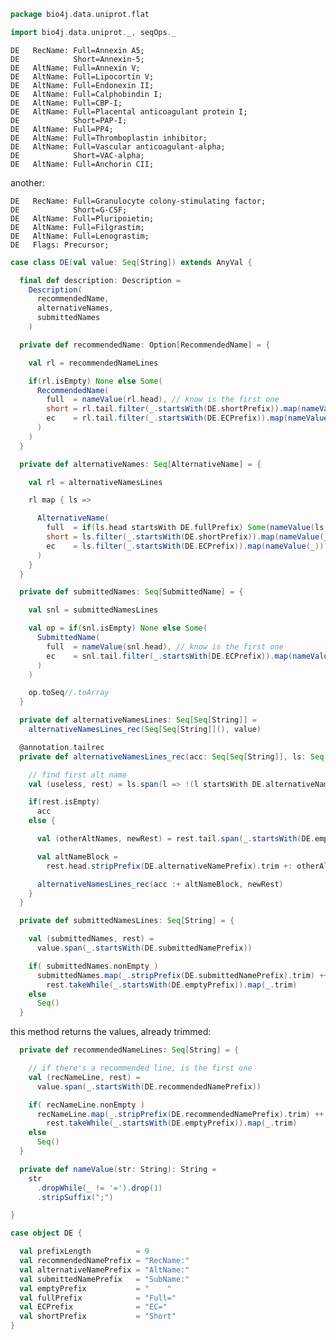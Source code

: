 
```scala
package bio4j.data.uniprot.flat

import bio4j.data.uniprot._, seqOps._
```


```
DE   RecName: Full=Annexin A5;
DE            Short=Annexin-5;
DE   AltName: Full=Annexin V;
DE   AltName: Full=Lipocortin V;
DE   AltName: Full=Endonexin II;
DE   AltName: Full=Calphobindin I;
DE   AltName: Full=CBP-I;
DE   AltName: Full=Placental anticoagulant protein I;
DE            Short=PAP-I;
DE   AltName: Full=PP4;
DE   AltName: Full=Thromboplastin inhibitor;
DE   AltName: Full=Vascular anticoagulant-alpha;
DE            Short=VAC-alpha;
DE   AltName: Full=Anchorin CII;
```

another:

```
DE   RecName: Full=Granulocyte colony-stimulating factor;
DE            Short=G-CSF;
DE   AltName: Full=Pluripoietin;
DE   AltName: Full=Filgrastim;
DE   AltName: Full=Lenograstim;
DE   Flags: Precursor;
```


```scala
case class DE(val value: Seq[String]) extends AnyVal {

  final def description: Description =
    Description(
      recommendedName,
      alternativeNames,
      submittedNames
    )

  private def recommendedName: Option[RecommendedName] = {

    val rl = recommendedNameLines

    if(rl.isEmpty) None else Some(
      RecommendedName(
        full  = nameValue(rl.head), // know is the first one
        short = rl.tail.filter(_.startsWith(DE.shortPrefix)).map(nameValue(_)),
        ec    = rl.tail.filter(_.startsWith(DE.ECPrefix)).map(nameValue(_))
      )
    )
  }

  private def alternativeNames: Seq[AlternativeName] = {

    val rl = alternativeNamesLines

    rl map { ls =>

      AlternativeName(
        full  = if(ls.head startsWith DE.fullPrefix) Some(nameValue(ls.head)) else None,
        short = ls.filter(_.startsWith(DE.shortPrefix)).map(nameValue(_)),
        ec    = ls.filter(_.startsWith(DE.ECPrefix)).map(nameValue(_))
      )
    }
  }

  private def submittedNames: Seq[SubmittedName] = {

    val snl = submittedNamesLines

    val op = if(snl.isEmpty) None else Some(
      SubmittedName(
        full  = nameValue(snl.head), // know is the first one
        ec    = snl.tail.filter(_.startsWith(DE.ECPrefix)).map(nameValue(_))
      )
    )

    op.toSeq//.toArray
  }

  private def alternativeNamesLines: Seq[Seq[String]] =
    alternativeNamesLines_rec(Seq[Seq[String]](), value)

  @annotation.tailrec
  private def alternativeNamesLines_rec(acc: Seq[Seq[String]], ls: Seq[String]): Seq[Seq[String]] = {

    // find first alt name
    val (useless, rest) = ls.span(l => !(l startsWith DE.alternativeNamePrefix))

    if(rest.isEmpty)
      acc
    else {

      val (otherAltNames, newRest) = rest.tail.span(_.startsWith(DE.emptyPrefix))

      val altNameBlock =
        rest.head.stripPrefix(DE.alternativeNamePrefix).trim +: otherAltNames.map(_.stripPrefix(DE.emptyPrefix).trim)

      alternativeNamesLines_rec(acc :+ altNameBlock, newRest)
    }
  }

  private def submittedNamesLines: Seq[String] = {

    val (submittedNames, rest) =
      value.span(_.startsWith(DE.submittedNamePrefix))

    if( submittedNames.nonEmpty )
      submittedNames.map(_.stripPrefix(DE.submittedNamePrefix).trim) ++
        rest.takeWhile(_.startsWith(DE.emptyPrefix)).map(_.trim)
    else
      Seq()
  }
```


this method returns the values, already trimmed:


```scala
  private def recommendedNameLines: Seq[String] = {

    // if there's a recommended line, is the first one
    val (recNameLine, rest) =
      value.span(_.startsWith(DE.recommendedNamePrefix))

    if( recNameLine.nonEmpty )
      recNameLine.map(_.stripPrefix(DE.recommendedNamePrefix).trim) ++
        rest.takeWhile(_.startsWith(DE.emptyPrefix)).map(_.trim)
    else
      Seq()
  }

  private def nameValue(str: String): String =
    str
      .dropWhile(_ != '=').drop(1)
      .stripSuffix(";")

}

case object DE {

  val prefixLength          = 9
  val recommendedNamePrefix = "RecName:"
  val alternativeNamePrefix = "AltName:"
  val submittedNamePrefix   = "SubName:"
  val emptyPrefix           = "    "
  val fullPrefix            = "Full="
  val ECPrefix              = "EC="
  val shortPrefix           = "Short"
}

```




[test/scala/lines.scala]: ../../../test/scala/lines.scala.md
[test/scala/testData.scala]: ../../../test/scala/testData.scala.md
[test/scala/FlatFileEntry.scala]: ../../../test/scala/FlatFileEntry.scala.md
[test/scala/EntryParsingSpeed.scala]: ../../../test/scala/EntryParsingSpeed.scala.md
[test/scala/FileReadSpeed.scala]: ../../../test/scala/FileReadSpeed.scala.md
[test/scala/SeqOps.scala]: ../../../test/scala/SeqOps.scala.md
[main/scala/entry.scala]: ../entry.scala.md
[main/scala/flat/SequenceData.scala]: SequenceData.scala.md
[main/scala/flat/KW.scala]: KW.scala.md
[main/scala/flat/ID.scala]: ID.scala.md
[main/scala/flat/RC.scala]: RC.scala.md
[main/scala/flat/DT.scala]: DT.scala.md
[main/scala/flat/Entry.scala]: Entry.scala.md
[main/scala/flat/GN.scala]: GN.scala.md
[main/scala/flat/parsers.scala]: parsers.scala.md
[main/scala/flat/RG.scala]: RG.scala.md
[main/scala/flat/DR.scala]: DR.scala.md
[main/scala/flat/OG.scala]: OG.scala.md
[main/scala/flat/RL.scala]: RL.scala.md
[main/scala/flat/SQ.scala]: SQ.scala.md
[main/scala/flat/PE.scala]: PE.scala.md
[main/scala/flat/OS.scala]: OS.scala.md
[main/scala/flat/CC.scala]: CC.scala.md
[main/scala/flat/OX.scala]: OX.scala.md
[main/scala/flat/OH.scala]: OH.scala.md
[main/scala/flat/RN.scala]: RN.scala.md
[main/scala/flat/DE.scala]: DE.scala.md
[main/scala/flat/RA.scala]: RA.scala.md
[main/scala/flat/RX.scala]: RX.scala.md
[main/scala/flat/FT.scala]: FT.scala.md
[main/scala/flat/AC.scala]: AC.scala.md
[main/scala/flat/RP.scala]: RP.scala.md
[main/scala/flat/lineTypes.scala]: lineTypes.scala.md
[main/scala/flat/RT.scala]: RT.scala.md
[main/scala/seqOps.scala]: ../seqOps.scala.md